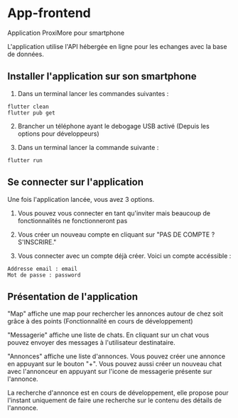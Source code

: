 # App-frontend
Application ProxiMore pour smartphone

L'application utilise l'API hébergée en ligne pour les echanges avec la base de données.

## Installer l'application sur son smartphone 
1. Dans un terminal lancer les commandes suivantes :
```
flutter clean
flutter pub get
```

2. Brancher un téléphone ayant le debogage USB activé (Depuis les options pour développeurs) 

3. Dans un terminal lancer la commande suivante :
```
flutter run
```

## Se connecter sur l'application
Une fois l'application lancée, vous avez 3 options.
1. Vous pouvez vous connecter en tant qu'inviter mais beaucoup de fonctionnalités ne fonctionneront pas

2. Vous créer un nouveau compte en cliquant sur "PAS DE COMPTE ? S'INSCRIRE."

3. Vous connecter avec un compte déjà créer. Voici un compte accéssible :
```
Addresse email : email
Mot de passe : password
```

## Présentation de l'application
"Map" affiche une map pour rechercher les annonces autour de chez soit grâce à des points (Fonctionnalité en cours de développement)

"Messagerie" affiche une liste de chats. En cliquant sur un chat vous pouvez envoyer des messages à l'utilisateur destinataire.

"Annonces" affiche une liste d'annonces. Vous pouvez créer une annonce en appuyant sur le bouton "+". Vous pouvez aussi créer un nouveau chat avec l'annonceur en appuyant sur l'icone de messagerie présente sur l'annonce.

La recherche d'annonce est en cours de développement, elle propose pour l'instant uniquement de faire une recherche sur le contenu des détails de l'annonce.

